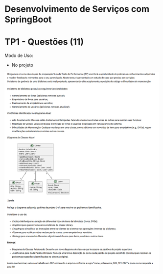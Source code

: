 # Desenvolvimento de Serviços com SpringBoot

# TP1 - Questões (11)

Modo de Uso:
- No projeto

![Descrição](documentos/enunciado_TP1.png)
